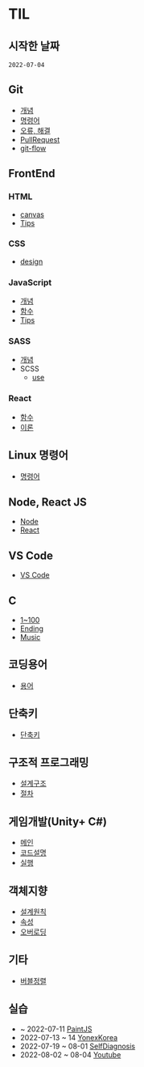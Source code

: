# TIL
## 시작한 날짜
```
2022-07-04
```
## Git
+ [개념](./git/%EA%B0%9C%EB%85%90.md)
+ [명령어](./git/%EB%AA%85%EB%A0%B9%EC%96%B4.md)
+ [오류, 해결](./git/%EC%98%A4%EB%A5%98.md)
+ [PullRequest](./git/PR.md)
+ [git-flow](./git/git-flow.md)

## FrontEnd
### HTML
+ [canvas](./FrontEnd/HTML/%EA%B0%9C%EB%85%90.md)
+ [Tips](./FrontEnd/HTML/Tips.md)

### CSS
+ [design](./FrontEnd/CSS/style.md)

### JavaScript
+ [개념](./FrontEnd/JS/%EA%B0%9C%EB%85%90%2C%20method.md)
+ [함수](./FrontEnd/JS/function.md)
+ [Tips](./FrontEnd/JS/Tips%26%EA%B8%B0%EB%8A%A5.md)

### SASS
+ [개념](./FrontEnd/SASS/%EA%B0%9C%EB%85%90.md)
+ SCSS
    + [use](./FrontEnd/SASS/SCSS/%EC%82%AC%EC%9A%A9.md)

### React
+ [함수](./FrontEnd/ReactJS/%ED%95%A8%EC%88%98.md)
+ [이론](./FrontEnd/ReactJS/React.JS.md)

## Linux 명령어
+ [명령어](./Linux/%EB%AA%85%EB%A0%B9%EC%96%B4.md)

## Node, React JS
+ [Node](./Node.JS%2C%20React.JS/Node.js.md)
+ [React](./Node.JS%2C%20React.JS/React.js.md)

## VS Code
+ [VS Code](./vs%20code/vsCode.md)

## C
+ [1~100](./C/1~100%EA%B9%8C%EC%A7%80%20%EC%B6%9C%EB%A0%A5.md)
+ [Ending](./C/%EC%97%94%EB%94%A9%20%ED%81%AC%EB%A0%88%EB%94%A7%20%EA%B5%AC%ED%98%84.md)
+ [Music](./C/C%EC%96%B8%EC%96%B4%20%EC%9D%8C%EC%95%85%20%EB%84%A3%EA%B8%B0.md)

## 코딩용어
+ [용어](./%EC%BD%94%EB%94%A9%EC%9A%A9%EC%96%B4/%EC%BD%94%EB%94%A9%EC%9A%A9%EC%96%B4.md)

## 단축키
+ [단축키](./%EB%8B%A8%EC%B6%95%ED%82%A4/%EB%8B%A8%EC%B6%95%ED%82%A4.md)

## 구조적 프로그래밍
+ [설계구조](./%EA%B5%AC%EC%A1%B0%EC%A0%81%20%ED%94%84%EB%A1%9C%EA%B7%B8%EB%9E%98%EB%B0%8D/%EC%84%A4%EA%B3%84%EA%B5%AC%EC%A1%B0.md)
+ [절차](./%EA%B5%AC%EC%A1%B0%EC%A0%81%20%ED%94%84%EB%A1%9C%EA%B7%B8%EB%9E%98%EB%B0%8D/%EC%96%B8%EC%96%B4%20%EA%B0%9C%EB%B0%9C%20%EC%A0%88%EC%B0%A8.md)

## 게임개발(Unity+ C#)
+ [메인](./%EA%B2%8C%EC%9E%84%EA%B0%9C%EB%B0%9C/%ED%95%98%EB%8A%98%EC%9D%84%20%EB%82%98%EB%8A%94%20BaseMan/)
+ [코드설명](./%EA%B2%8C%EC%9E%84%EA%B0%9C%EB%B0%9C/%ED%95%98%EB%8A%98%EC%9D%84%20%EB%82%98%EB%8A%94%20BaseMan/C%23code%EC%84%A4%EB%AA%85.md)
+ [실행](./%EA%B2%8C%EC%9E%84%EA%B0%9C%EB%B0%9C/%ED%95%98%EB%8A%98%EC%9D%84%20%EB%82%98%EB%8A%94%20BaseMan/%EC%8B%A4%ED%96%89%EC%9E%A5%EB%A9%B4.md)

## 객체지향
+ [설계원칙](./%EA%B0%9D%EC%B2%B4%EC%A7%80%ED%96%A5/%EC%84%A4%EA%B3%84%EC%9B%90%EC%B9%99.md)
+ [속성](./%EA%B0%9D%EC%B2%B4%EC%A7%80%ED%96%A5/%EC%86%8D%EC%84%B1.md)
+ [오버로딩](./%EA%B0%9D%EC%B2%B4%EC%A7%80%ED%96%A5/%EC%98%A4%EB%B2%84%EB%A1%9C%EB%94%A9.md)

## 기타
+ [버블정렬](./%EA%B0%9C%EB%85%90.md/%EB%B2%84%EB%B8%94%EC%A0%95%EB%A0%AC.md)  

## 실습
+ ~ 2022-07-11 [PaintJS](https://github.com/computersyestem/PaintJS)
+ 2022-07-13 ~ 14 [YonexKorea](https://github.com/computersyestem/Yonex_Korea)
+ 2022-07-19 ~ 08-01 [SelfDiagnosis](https://github.com/computersyestem/SelfDiagnosis)
+ 2022-08-02 ~ 08-04 [Youtube](https://github.com/computersyestem/Youtube)
